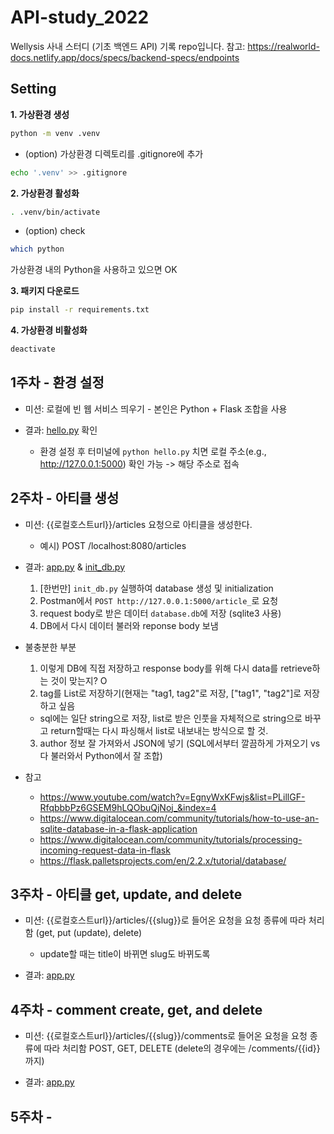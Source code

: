 # API-study_2022

Wellysis 사내 스터디 (기초 백엔드 API) 기록 repo입니다.
참고: https://realworld-docs.netlify.app/docs/specs/backend-specs/endpoints

## Setting

**1. 가상환경 생성**
```bash
python -m venv .venv
```

  - (option) 가상환경 디렉토리를 .gitignore에 추가
```bash
echo '.venv' >> .gitignore
```

**2. 가상환경 활성화**
```bash
. .venv/bin/activate
```

  - (option) check 
```bash
which python
```
가상환경 내의 Python을 사용하고 있으면 OK

**3. 패키지 다운로드**
```bash
pip install -r requirements.txt 
```


**4. 가상환경 비활성화**
```bash
deactivate
```

## 1주차 - 환경 설정

* 미션: 로컬에 빈 웹 서비스 띄우기 - 본인은 Python + Flask 조합을 사용

* 결과: [hello.py](https://github.com/HeesunPark26/API-study_2022/blob/main/hello.py) 확인
  * 환경 설정 후 터미널에 `python hello.py` 치면 로컬 주소(e.g., http://127.0.0.1:5000) 확인 가능 -> 해당 주소로 접속


## 2주차 - 아티클 생성
* 미션: {{로컬호스트url}}/articles 요청으로 아티클을 생성한다.
  * 예시) POST /localhost:8080/articles
  
* 결과: [app.py](https://github.com/HeesunPark26/API-study_2022/blob/main/app.py) & [init_db.py](https://github.com/HeesunPark26/API-study_2022/blob/main/init_db.py)
  1. [한번만] `init_db.py` 실행하여 database 생성 및 initialization
  2. Postman에서 `POST http://127.0.0.1:5000/article_`로 요청
  3. request body로 받은 데이터 `database.db`에 저장 (sqlite3 사용)
  4. DB에서 다시 데이터 불러와 reponse body 보냄

* 불충분한 부분
  1. 이렇게 DB에 직접 저장하고 response body를 위해 다시 data를 retrieve하는 것이 맞는지? O
  2. tag를 List로 저장하기(현재는 "tag1, tag2"로 저장, ["tag1", "tag2"]로 저장하고 싶음
    - sql에는 일단 string으로 저장, list로 받은 인풋을 자체적으로 string으로 바꾸고 return할때는 다시 파싱해서 list로 내보내는 방식으로 할 것.
  3. author 정보 잘 가져와서 JSON에 넣기 (SQL에서부터 깔끔하게 가져오기 vs 다 불러와서 Python에서 잘 조합)


* 참고
  * https://www.youtube.com/watch?v=EgnyWxKFwjs&list=PLillGF-RfqbbbPz6GSEM9hLQObuQjNoj_&index=4
  * https://www.digitalocean.com/community/tutorials/how-to-use-an-sqlite-database-in-a-flask-application
  * https://www.digitalocean.com/community/tutorials/processing-incoming-request-data-in-flask
  * https://flask.palletsprojects.com/en/2.2.x/tutorial/database/
  
## 3주차 - 아티클 get, update, and delete
* 미션: {{로컬호스트url}}/articles/{{slug}}로 들어온 요청을 요청 종류에 따라 처리함 (get, put (update), delete)
  * update할 때는 title이 바뀌면 slug도 바뀌도록

* 결과: [app.py](https://github.com/HeesunPark26/API-study_2022/blob/main/app.py)


## 4주차 - comment create, get, and delete
* 미션: {{로컬호스트url}}/articles/{{slug}}/comments로 들어온 요청을 요청 종류에 따라 처리함 POST, GET, DELETE (delete의 경우에는 /comments/{{id}} 까지)

* 결과: [app.py](https://github.com/HeesunPark26/API-study_2022/blob/main/app.py)

## 5주차 - 
